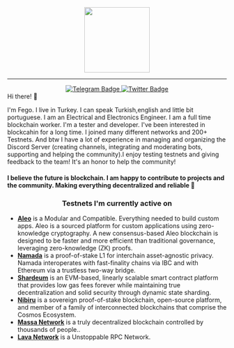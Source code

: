 <div id="header" align="center">
  <img src="https://avatars.githubusercontent.com/u/82613690?v=4" width="150"/>
</div>

_____


<div id="badges" align="center">
    <a href="https://t.me/fego41">
      <img src="https://img.shields.io/badge/Telegram-black?style=for-the-badge&logo=Telegram&logoColor=white" alt="Telegram Badge"/>
    </a>
      <a href="https://twitter.com/ferganiince">
      <img src="https://img.shields.io/badge/Twitter-black?style=for-the-badge&logo=twitter&logoColor=white" alt="Twitter Badge"/>
    </a>
</div



<h3> Hi there! 👋 </h3>

I'm Fego. I live in Turkey. I can speak Turkish,english and little bit portuguese. I am an Electrical and Electronics Engineer. I am a full time blockchain worker. I'm a tester and developer. I've been interested in blockcahin for a long time. I joined many different networks and 200+ Testnets. And btw I have a lot of experience in managing and organizing the Discord Server (creating channels, integrating and moderating bots, supporting and helping the community).I enjoy testing testnets and giving feedback to the team! It's an honor to help the community!

<h4>I believe the future is blockchain. I am happy to contribute to projects and the community. Making everything decentralized and reliable 🥂</h4>

<h3 align="center">Testnets I'm currently active on</h3>
<ul>   
    <li> <a href="https://www.aleo.org/" target="_blank"><strong>Aleo</strong></a> is a Modular and Compatible. Everything needed to build custom apps. Aleo is a sourced platform for custom applications using zero-knowledge cryptography. A new consensus-based Aleo blockchain is designed to be faster and more efficient than traditional governance, leveraging zero-knowledge (ZK) proofs.</li>
    <li> <a href="https://namada.net/" target="_blank"><strong>Namada</strong></a> is a proof-of-stake L1 for interchain asset-agnostic privacy. Namada interoperates with fast-finality chains via IBC and with Ethereum via a trustless two-way bridge.</li>
    <li> <a href="https://shardeum.org/" target="_blank"><strong>Shardeum</strong></a> is an EVM-based, linearly scalable smart contract platform that provides low gas fees forever while maintaining true decentralization and solid security through dynamic state sharding.</li>
     <li> <a href="https://nibiru.fi/" target="_blank"><strong>Nibiru</strong></a> is a sovereign proof-of-stake blockchain, open-source platform, and member of a   family of interconnected blockchains that comprise the Cosmos Ecosystem.</li>
    <li> <a href="https://massa.net/" target="_blank"><strong>Massa Network</strong></a> is a truly decentralized blockchain controlled by thousands of people..</li>
    <li> <a href="https://https://lavanet.xyz/" target="_blank"><strong>Lava Network</strong></a> is a Unstoppable RPC Network.</li>   
  </ul>

